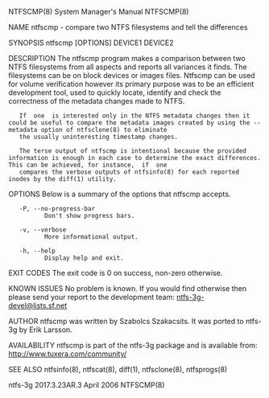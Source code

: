 NTFSCMP(8)                                                                        System Manager's Manual                                                                       NTFSCMP(8)

NAME
       ntfscmp - compare two NTFS filesystems and tell the differences

SYNOPSIS
       ntfscmp [OPTIONS] DEVICE1 DEVICE2

DESCRIPTION
       The  ntfscmp program makes a comparison between two NTFS filesystems from all aspects and reports all variances it finds.  The filesystems can be on block devices or images files.
       Ntfscmp can be used for volume verification however its primary purpose was to be an efficient development tool, used to quickly locate, identify and check the correctness of  the
       metadata changes made to NTFS.

       If  one  is interested only in the NTFS metadata changes then it could be useful to compare the metadata images created by using the --metadata option of ntfsclone(8) to eliminate
       the usually uninteresting timestamp changes.

       The terse output of ntfscmp is intentional because the provided information is enough in each case to determine the exact differences. This can be achieved, for instance,  if  one
       compares the verbose outputs of ntfsinfo(8) for each reported inodes by the diff(1) utility.

OPTIONS
       Below is a summary of the options that ntfscmp accepts.

       -P, --no-progress-bar
              Don't show progress bars.

       -v, --verbose
              More informational output.

       -h, --help
              Display help and exit.

EXIT CODES
       The exit code is 0 on success, non-zero otherwise.

KNOWN ISSUES
       No problem is known. If you would find otherwise then please send your report to the development team: ntfs-3g-devel@lists.sf.net

AUTHOR
       ntfscmp was written by Szabolcs Szakacsits.  It was ported to ntfs-3g by Erik Larsson.

AVAILABILITY
       ntfscmp is part of the ntfs-3g package and is available from:
       http://www.tuxera.com/community/

SEE ALSO
       ntfsinfo(8), ntfscat(8), diff(1), ntfsclone(8), ntfsprogs(8)

ntfs-3g 2017.3.23AR.3                                                                   April 2006                                                                              NTFSCMP(8)
